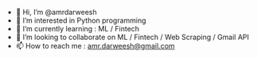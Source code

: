 - 👋 Hi, I’m @amrdarweesh
- 👀 I’m interested in Python programming
- 🌱 I’m currently learning : ML / Fintech
- 💞️ I’m looking to collaborate on ML / Fintech / Web Scraping / Gmail API
- 📫 How to reach me : amr.darweesh@gmail.com

<!---
amrdarweesh/amrdarweesh is a ✨ special ✨ repository because its `README.md` (this file) appears on your GitHub profile.
You can click the Preview link to take a look at your changes.
--->
